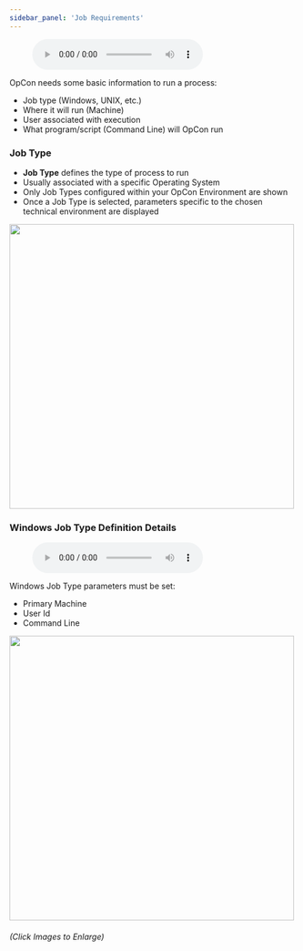 ```yaml
---
sidebar_panel: 'Job Requirements'
---
```


<figure>
    <audio
        controls
        src="audiobasic/JobRequirementsandJobType.mp3">
            Your browser does not support the
            <code>audio</code> element.
    </audio>
</figure>

OpCon needs some basic information to run a process:

* Job type (Windows, UNIX, etc.)
* Where it will run (Machine)
* User associated with execution
* What program/script (Command Line) will OpCon run


### Job Type

* **Job Type** defines the type of process to run
* Usually associated with a specific Operating System
* Only Job Types configured within your OpCon Environment are shown
* Once a Job Type is selected, parameters specific to the chosen technical environment are displayed

<a href="imgbasic/Picture15.png" target="_blank"><img src="imgbasic/Picture15.png" width="500"></img></a> 

### Windows Job Type Definition Details

<figure>
    <audio
        controls
        src="audiobasic/WindowsJobType.mp3">
            Your browser does not support the
            <code>audio</code> element.
    </audio>
</figure>

Windows Job Type parameters must be set:

* Primary Machine
* User Id
* Command Line

<a href="imgbasic/Picture16.png" target="_blank"><img src="imgbasic/Picture16.png" width="500"></img></a>

###### (Click Images to Enlarge)
